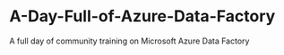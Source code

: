# A-Day-Full-of-Azure-Data-Factory
A full day of community training on Microsoft Azure Data Factory
